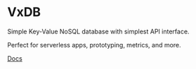 # VxDB

Simple Key-Value NoSQL database with simplest API interface.

Perfect for serverless apps, prototyping, metrics, and more.

[Docs](https://vitalvas.github.io/vxdb/)
